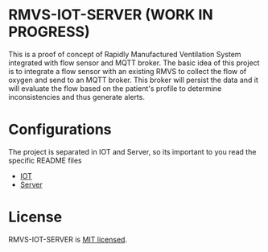 # RMVS-IOT-SERVER (WORK IN PROGRESS)

This is a proof of concept of Rapidly Manufactured Ventilation System integrated with flow sensor and MQTT broker. The basic idea of this project is to integrate a flow sensor with an existing RMVS to collect the flow of oxygen and send to an MQTT broker. This broker will persist the data and it will evaluate the flow based on the patient's profile to determine inconsistencies and thus generate alerts.

# Configurations

The project is separated in IOT and Server, so its important to you read the specific README files

- [IOT](./iot/README.md)
- [Server](./server/README.md)

# License

RMVS-IOT-SERVER is [MIT licensed](./LICENSE).
